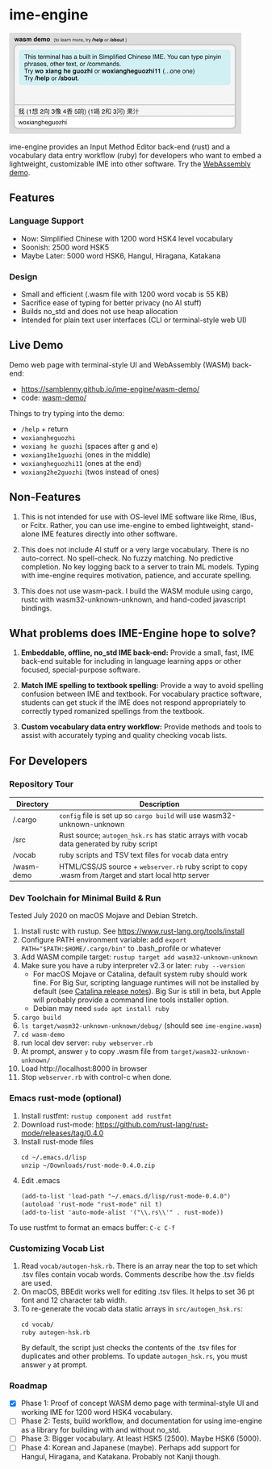 # ime-engine

![ime-engine WASM demo screenshot](demo-screenshot.jpg)

ime-engine provides an Input Method Editor back-end (rust) and a
vocabulary data entry workflow (ruby) for developers who want to embed a
lightweight, customizable IME into other software. Try the
[WebAssembly demo](https://samblenny.github.io/ime-engine/wasm-demo/).

## Features

### Language Support
- Now: Simplified Chinese with 1200 word HSK4 level vocabulary
- Soonish: 2500 word HSK5
- Maybe Later: 5000 word HSK6, Hangul, Hiragana, Katakana

### Design
- Small and efficient (.wasm file with 1200 word vocab is 55 KB)
- Sacrifice ease of typing for better privacy (no AI stuff)
- Builds no_std and does not use heap allocation
- Intended for plain text user interfaces (CLI or terminal-style web UI)


## Live Demo

Demo web page with terminal-style UI and WebAssembly (WASM) back-end:
- <https://samblenny.github.io/ime-engine/wasm-demo/>
- code: [wasm-demo/](wasm-demo/)

Things to try typing into the demo:
- `/help` + return
- `woxiangheguozhi`
- `woxiang he guozhi` (spaces after g and e)
- `woxiang1he1guozhi` (ones in the middle)
- `woxiangheguozhi11` (ones at the end)
- `woxiang2he2guozhi` (twos instead of ones)


## Non-Features

1. This is not intended for use with OS-level IME software like Rime, IBus,
   or Fcitx. Rather, you can use ime-engine to embed lightweight, stand-alone
   IME features directly into other software.

2. This does not include AI stuff or a very large vocabulary. There is no
   auto-correct. No spell-check. No fuzzy matching. No predictive completion.
   No key logging back to a server to train ML models. Typing with ime-engine
   requires motivation, patience, and accurate spelling.

3. This does not use wasm-pack. I build the WASM module using cargo, rustc with
   wasm32-unknown-unknown, and hand-coded javascript bindings.


## What problems does IME-Engine hope to solve?

1. **Embeddable, offline, no_std IME back-end:** Provide a small, fast, IME
   back-end suitable for including in language learning apps or other focused,
   special-purpose software. 

2. **Match IME spelling to textbook spelling:** Provide a way to avoid spelling
   confusion between IME and textbook. For vocabulary practice software,
   students can get stuck if the IME does not respond appropriately to
   correctly typed romanized spellings from the textbook.

3. **Custom vocabulary data entry workflow:** Provide methods and tools to
   assist with accurately typing and quality checking vocab lists.


## For Developers

### Repository Tour

| Directory | Description |
|---|---|
| /.cargo | `config` file is set up so `cargo build` will use wasm32-unknown-unknown |
| /src | Rust source; `autogen_hsk.rs` has static arrays with vocab data generated by ruby script |
| /vocab | ruby scripts and TSV text files for vocab data entry |
| /wasm-demo | HTML/CSS/JS source + `webserver.rb` ruby script to copy .wasm from /target and start local http server |

### Dev Toolchain for Minimal Build & Run

Tested July 2020 on macOS Mojave and Debian Stretch.

1. Install rustc with rustup. See <https://www.rust-lang.org/tools/install>
2. Configure PATH environment variable: add `export PATH="$PATH:$HOME/.cargo/bin"`
   to .bash_profile or whatever
3. Add WASM compile target: `rustup target add wasm32-unknown-unknown`
4. Make sure you have a ruby interpreter v2.3 or later: `ruby --version`
   - For macOS Mojave or Catalina, default system ruby should work fine. For Big Sur,
     scripting language runtimes will not be installed by default
     (see [Catalina release notes](https://developer.apple.com/documentation/macos-release-notes/macos-catalina-10_15-release-notes#Scripting-Language-Runtimes)).
     Big Sur is still in beta, but Apple will probably provide a command
     line tools installer option.
   - Debian may need `sudo apt install ruby`
5. `cargo build`
6. `ls target/wasm32-unknown-unknown/debug/` (should see `ime-engine.wasm`)
7. `cd wasm-demo`
8. run local dev server: `ruby webserver.rb`
9. At prompt, answer `y` to copy .wasm file from `target/wasm32-unknown-unknown/`
10. Load http://localhost:8000 in browser
11. Stop `webserver.rb` with control-c when done.


### Emacs rust-mode (optional)

1. Install rustfmt: `rustup component add rustfmt`
1. Download rust-mode: https://github.com/rust-lang/rust-mode/releases/tag/0.4.0
2. Install rust-mode files
   ```
   cd ~/.emacs.d/lisp
   unzip ~/Downloads/rust-mode-0.4.0.zip
   ```
3. Edit .emacs
   ```
   (add-to-list 'load-path "~/.emacs.d/lisp/rust-mode-0.4.0")
   (autoload 'rust-mode "rust-mode" nil t)
   (add-to-list 'auto-mode-alist '("\\.rs\\'" . rust-mode))
   ```

To use rustfmt to format an emacs buffer: `C-c C-f`


### Customizing Vocab List

1. Read `vocab/autogen-hsk.rb`. There is an array near the top to set which .tsv
   files contain vocab words. Comments describe how the .tsv fields are used.
2. On macOS, BBEdit works well for editing .tsv files. It helps to set 36 pt font
   and 12 character tab width.
3. To re-generate the vocab data static arrays in `src/autogen_hsk.rs`:
   ```
   cd vocab/
   ruby autogen-hsk.rb
   ```
   By default, the script just checks the contents of the .tsv files for duplicates
   and other problems. To update `autogen_hsk.rs`, you must answer `y` at prompt.

### Roadmap

- [x] Phase 1: Proof of concept WASM demo page with terminal-style UI and
      working IME for 1200 word HSK4 vocabulary.
- [ ] Phase 2: Tests, build workflow, and documentation for using ime-engine as
      a library for building with and without no_std.
- [ ] Phase 3: Bigger vocabulary. At least HSK5 (2500). Maybe HSK6 (5000).
- [ ] Phase 4: Korean and Japanese (maybe). Perhaps add support for Hangul,
      Hiragana, and Katakana. Probably not Kanji though.
